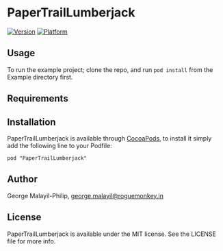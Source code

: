 # PaperTrailLumberjack

[![Version](http://cocoapod-badges.herokuapp.com/v/PaperTrailLumberjack/badge.png)](http://cocoadocs.org/docsets/PaperTrailLumberjack)
[![Platform](http://cocoapod-badges.herokuapp.com/p/PaperTrailLumberjack/badge.png)](http://cocoadocs.org/docsets/PaperTrailLumberjack)

## Usage

To run the example project; clone the repo, and run `pod install` from the Example directory first.

## Requirements

## Installation

PaperTrailLumberjack is available through [CocoaPods](http://cocoapods.org), to install
it simply add the following line to your Podfile:

    pod "PaperTrailLumberjack"

## Author

George Malayil-Philip, george.malayil@roguemonkey.in

## License

PaperTrailLumberjack is available under the MIT license. See the LICENSE file for more info.

